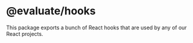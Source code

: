 # @evaluate/hooks

This package exports a bunch of React hooks that are used by any of our React projects.
